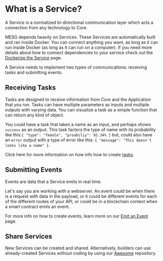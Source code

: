 # What is a Service?

A Service is a normalized bi-directional communication layer which acts a connection from any technology to Core.

MESG depends heavily on Services. These Services are automatically built and ran inside Docker. You can connect anything you want, as long as it can run inside Docker \(as long as it can run on a computer\). If you need more details about how to connect dependencies to your service check out the [Dockerize the Service](dockerize-the-service.md) page.

A Service needs to implement two types of communications: receiving tasks and submitting events. 

## Receiving Tasks

Tasks are designed to receive information from Core and the Application that you run. Tasks can have multiple parameters as inputs and multiple outputs with varying data. You can visualize a task as a simple function that can return any kind of object.

You could have a task that takes a name as an input, and perhaps shows `success` as an output. This task factors the type of name with its probability like this:`{ "type": "female", "proabiliy": 92.34% }` but, could also have an `error` output with a type of error like this: `{ "message": "This doesn't looks like a name" }`.

Click here for more information on how info how to create [tasks](https://docs.mesg.tech/service/listen-for-tasks).

## Submitting Events

Events are data that a Service emits in real time.   
  
Let's say you are working with a webserver. An event could be when there is a request with data in the payload, or it could be different events for each of the different routes of your API, or could be in a blockchain context when a smart contract emits an event.

For more info on how to create events, learn more on our [Emit an Event](emit-an-event.md) page.

## Share Services 

New Services can be created and shared. Alternatively, builders can use already-created Services without coding by using our [Awesome](https://github.com/mesg-foundation/awesome) repository.   
   

